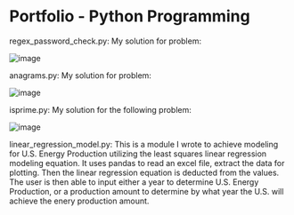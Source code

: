 # Portfolio - Python Programming

regex_password_check.py: My solution for problem:

![image](https://user-images.githubusercontent.com/103531175/191817444-2cf0d3e4-0aa7-466d-bf6e-fee3820be514.png)

anagrams.py: My solution for problem:

![image](https://user-images.githubusercontent.com/103531175/191586362-69e6cd3f-543d-4ee9-a77e-9a16e6f54884.png)

isprime.py: My solution for the following problem:

![image](https://user-images.githubusercontent.com/103531175/191585810-814c6447-43e2-48ae-aa6d-363bef7bd214.png)

linear_regression_model.py: This is a module I wrote to achieve modeling for U.S. Energy Production utilizing the least squares linear regression modeling equation. It uses pandas to read an excel file, extract the data for plotting. Then the linear regression equation is deducted from the values. The user is then able to input either a year to determine U.S. Energy Production, or a production amount to determine by what year the U.S. will achieve the enery production amount.
